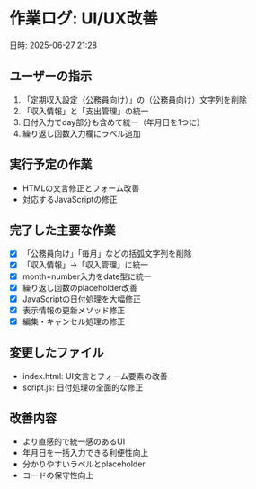 # 作業ログ: UI/UX改善
日時: 2025-06-27 21:28

## ユーザーの指示
1. 「定期収入設定（公務員向け）」の（公務員向け）文字列を削除
2. 「収入情報」と「支出管理」の統一
3. 日付入力でday部分も含めて統一（年月日を1つに）
4. 繰り返し回数入力欄にラベル追加

## 実行予定の作業
- HTMLの文言修正とフォーム改善
- 対応するJavaScriptの修正

## 完了した主要な作業
- [x] 「公務員向け」「毎月」などの括弧文字列を削除
- [x] 「収入情報」→「収入管理」に統一
- [x] month+number入力をdate型に統一
- [x] 繰り返し回数のplaceholder改善
- [x] JavaScriptの日付処理を大幅修正
- [x] 表示情報の更新メソッド修正
- [x] 編集・キャンセル処理の修正

## 変更したファイル
- index.html: UI文言とフォーム要素の改善
- script.js: 日付処理の全面的な修正

## 改善内容
- より直感的で統一感のあるUI
- 年月日を一括入力できる利便性向上
- 分かりやすいラベルとplaceholder
- コードの保守性向上